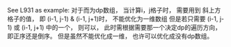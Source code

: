 See L931 as example:
对于而为dp数组， 当计算i，j格子时， 需要用到 斜上方格子的值， 即 (i-1, j-1) & (i-1, j+1)时， 不能优化为一维数组
但是若只需要 (i-1, j-1) 或 (i-1, j+1) 中的一个， 则可以， 此时需根据需要那一个决定dp的遍历方向， 即正序还是倒序。
但是虽然不能优化成一维， 也许可以优化成没有dp数组。

